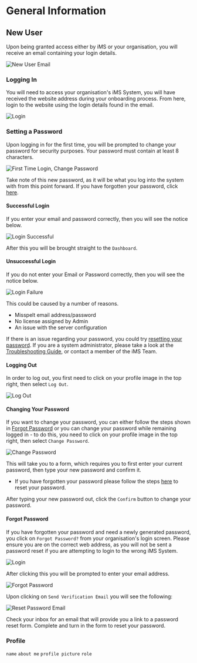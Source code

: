 # General Information

## New User

Upon being granted access either by iMS or your organisation, you will receive an email containing your login details.

![New User Email](/img/hiw1.svg "New User Email.png")

### Logging In 

You will need to access your organisation's iMS System, you will have received the website address during your onboarding process. From here, login to the website using the login details found in the email. 

![Login](https://imssystems.tech/assets/images/docs/img.png "Log In.png")

### Setting a Password

Upon logging in for the first time, you will be prompted to change your password for security purposes. Your password must contain at least 8 characters.

![First Time Login, Change Password](https://imssystems.tech/assets/images/docs/img.png "First Time Login Change Password.png")

Take note of this new password, as it will be what you log into the system with from this point forward.
If you have forgotten your password, click [here][Forgot Password].

#### Successful Login

If you enter your email and password correctly, then you will see the notice below.

![Login Successful](https://imssystems.tech/assets/images/docs/img.png "Log In Successful.png")
 
After this you will be brought straight to the `Dashboard`.

#### Unsuccessful Login

If you do not enter your Email or Password correctly, then you will see the notice below.

![Login Failure](https://imssystems.tech/assets/images/docs/img.png "Log In Failure.png")

This could be caused by a number of reasons.
+ Misspelt email address/password
+ No license assigned by Admin
+ An issue with the server configuration

If there is an issue regarding your password, you could try [resetting your password][Forgot Password]. If you are a system administrator, please take a look at the [Troubleshooting Guide][], or contact a member of the iMS Team.

#### Logging Out

In order to log out, you first need to click on your profile image in the top right, then select `Log Out`.

![Log Out](https://imssystems.tech/assets/images/docs/img.png "Log Out.png")

#### Changing Your Password

If you want to change your password, you can either follow the steps shown in [Forgot Password][] or you can change your password while remaining logged in - to do this, you need to click on your profile image in the top right, then select `Change Password`. 

![Change Password](https://imssystems.tech/assets/images/docs/img.png "Change Password.png")

This will take you to a form, which requires you to first enter your current password, then type your new password and confirm it.
+ If you have forgotten your password please follow the steps [here][Forgot Password] to reset your password.

After typing your new password out, click the `Confirm` button to change your password. 

#### Forgot Password

If you have forgotten your password and need a newly generated password, you click on `Forgot Password?` from your organisation's login screen. Please ensure you are on the correct web address, as you will not be sent a password reset if you are attempting to login to the wrong iMS System.

![Login](/img/Doc_Img/General_Information/New_User/Log_In.png "Log In.png")
 
After clicking this you will be prompted to enter your email address.

![Forgot Password](https://imssystems.tech/assets/images/docs/img.png "Forgot Password.png")

Upon clicking on `Send Verification Email` you will see the following:

![Reset Password Email](https://imssystems.tech/assets/images/docs/img.png "Reset Password Email.png")

Check your inbox for an email that will provide you a link to a password reset form. Complete and turn in the form to reset your password.

### Profile

`name`
`about me`
`profile picture`
`role`


[Forgot Password]: #forgot-password "#Forgot-Password"
[Troubleshooting Guide]: link/to/troubleshooting/page "Not yet made"